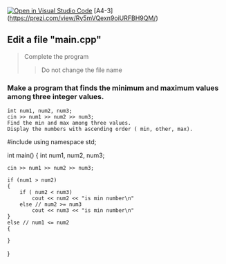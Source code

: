[![Open in Visual Studio Code](https://classroom.github.com/assets/open-in-vscode-c66648af7eb3fe8bc4f294546bfd86ef473780cde1dea487d3c4ff354943c9ae.svg)](https://classroom.github.com/online_ide?assignment_repo_id=8697348&assignment_repo_type=AssignmentRepo)
[A4-3] (https://prezi.com/view/Ry5mVQexn9oiURFBH9QM/)

<!--
## ![A6-1](https://nimbus-screenshots.s3.amazonaws.com/s/31c59c7c689afb721fa60bf9522d57bc.png) -->

## Edit a file "main.cpp"

> Complete the program
>
> > Do not change the file name


### Make a program that finds the minimum and maximum values among three integer values.
```
int num1, num2, num3;
cin >> num1 >> num2 >> num3;
Find the min and max among three values.
Display the numbers with ascending order ( min, other, max).
```
#include <iostream>
using namespace std;

int main()
{
	int num1, num2, num3;

	cin >> num1 >> num2 >> num3;

	if (num1 > num2)
	{
		if ( num2 < num3)
			cout << num2 << "is min number\n"
		else // num2 >= num3
			cout << num3 << "is min number\n"
	}
	else // num1 <= num2
	{
		
	}
		
			
		
} 